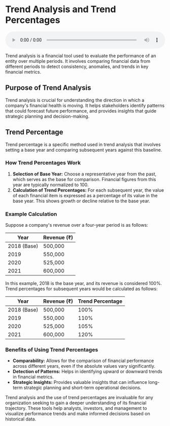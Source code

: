 # Trend Analysis and Trend Percentages

<audio controls style="width: 100%;">
  <source src="../../../../../audio/4th_sem/CMA/Unit-5 Financial Statement Analysis/5.c Trend Analysis.mp3" type="audio/mpeg">
  Your browser does not support the audio element.
</audio>


Trend analysis is a financial tool used to evaluate the performance of an entity over multiple periods. It involves comparing financial data from different periods to detect consistency, anomalies, and trends in key financial metrics.

## Purpose of Trend Analysis

Trend analysis is crucial for understanding the direction in which a company's financial health is moving. It helps stakeholders identify patterns that could forecast future performance, and provides insights that guide strategic planning and decision-making.

## Trend Percentage

Trend percentage is a specific method used in trend analysis that involves setting a base year and comparing subsequent years against this baseline.

### How Trend Percentages Work

1. **Selection of Base Year:** Choose a representative year from the past, which serves as the base for comparison. Financial figures from this year are typically normalized to 100.
2. **Calculation of Trend Percentages:** For each subsequent year, the value of each financial item is expressed as a percentage of its value in the base year. This shows growth or decline relative to the base year.

### Example Calculation

Suppose a company's revenue over a four-year period is as follows:

| Year       | Revenue (₹) |
|------------|-------------|
| 2018 (Base)| 500,000     |
| 2019       | 550,000     |
| 2020       | 525,000     |
| 2021       | 600,000     |

In this example, 2018 is the base year, and its revenue is considered 100%. Trend percentages for subsequent years would be calculated as follows:

| Year       | Revenue (₹) | Trend Percentage |
|------------|-------------|------------------|
| 2018 (Base)| 500,000     | 100%             |
| 2019       | 550,000     | 110%             |
| 2020       | 525,000     | 105%             |
| 2021       | 600,000     | 120%             |

### Benefits of Using Trend Percentages

- **Comparability:** Allows for the comparison of financial performance across different years, even if the absolute values vary significantly.
- **Detection of Patterns:** Helps in identifying upward or downward trends in financial metrics.
- **Strategic Insights:** Provides valuable insights that can influence long-term strategic planning and short-term operational decisions.

Trend analysis and the use of trend percentages are invaluable for any organization seeking to gain a deeper understanding of its financial trajectory. These tools help analysts, investors, and management to visualize performance trends and make informed decisions based on historical data.

